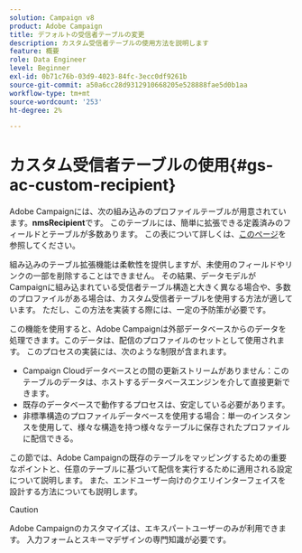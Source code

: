 ```yaml
---
solution: Campaign v8
product: Adobe Campaign
title: デフォルトの受信者テーブルの変更
description: カスタム受信者テーブルの使用方法を説明します
feature: 概要
role: Data Engineer
level: Beginner
exl-id: 0b71c76b-03d9-4023-84fc-3ecc0df9261b
source-git-commit: a50a6cc28d9312910668205e528888fae5d0b1aa
workflow-type: tm+mt
source-wordcount: '253'
ht-degree: 2%

---
```


# カスタム受信者テーブルの使用{#gs-ac-custom-recipient}

Adobe Campaignには、次の組み込みのプロファイルテーブルが用意されています。**nmsRecipient**&#x200B;です。 このテーブルには、簡単に拡張できる定義済みのフィールドとテーブルが多数あります。 この表について詳しくは、[このページ](datamodel.md#ootb-profiles)を参照してください。

組み込みのテーブル拡張機能は柔軟性を提供しますが、未使用のフィールドやリンクの一部を削除することはできません。 その結果、データモデルがCampaignに組み込まれている受信者テーブル構造と大きく異なる場合や、多数のプロファイルがある場合は、カスタム受信者テーブルを使用する方法が適しています。  ただし、この方法を実装する際には、一定の予防策が必要です。

この機能を使用すると、Adobe Campaignは外部データベースからのデータを処理できます。このデータは、配信のプロファイルのセットとして使用されます。 このプロセスの実装には、次のような制限が含まれます。

* Campaign Cloudデータベースとの間の更新ストリームがありません：このテーブルのデータは、ホストするデータベースエンジンを介して直接更新できます。
* 既存のデータベースで動作するプロセスは、安定している必要があります。
* 非標準構造のプロファイルデータベースを使用する場合：単一のインスタンスを使用して、様々な構造を持つ様々なテーブルに保存されたプロファイルに配信できる。

この節では、Adobe Campaignの既存のテーブルをマッピングするための重要なポイントと、任意のテーブルに基づいて配信を実行するために適用される設定について説明します。 また、エンドユーザー向けのクエリインターフェイスを設計する方法についても説明します。

>[!CAUTION]
>
>Adobe Campaignのカスタマイズは、エキスパートユーザーのみが利用できます。 入力フォームとスキーマデザインの専門知識が必要です。

